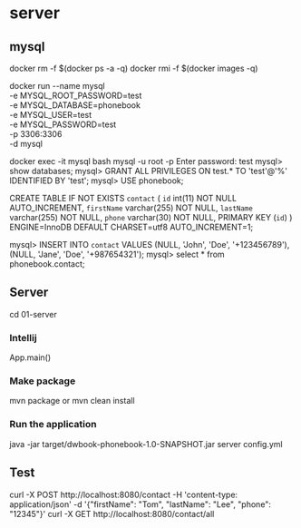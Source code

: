 # server

## mysql

docker rm -f $(docker ps -a -q)
docker rmi -f $(docker images -q)

docker run --name mysql \
-e MYSQL_ROOT_PASSWORD=test \
-e MYSQL_DATABASE=phonebook \
-e MYSQL_USER=test \
-e MYSQL_PASSWORD=test \
-p 3306:3306 \
-d mysql

docker exec -it mysql bash
mysql -u root -p
Enter password: test
mysql> show databases;
mysql> GRANT ALL PRIVILEGES ON test.* TO 'test'@'%' IDENTIFIED BY 'test';
mysql> USE phonebook;

CREATE TABLE IF NOT EXISTS `contact` (
      `id` int(11) NOT NULL AUTO_INCREMENT,
      `firstName` varchar(255) NOT NULL,
      `lastName` varchar(255) NOT NULL,
      `phone` varchar(30) NOT NULL,
      PRIMARY KEY (`id`)
      ) 
      ENGINE=InnoDB 
      DEFAULT CHARSET=utf8 
      AUTO_INCREMENT=1;

mysql> INSERT INTO `contact` VALUES (NULL, 'John', 'Doe', '+123456789'), (NULL, 'Jane', 'Doe', '+987654321');
mysql> select * from phonebook.contact;

## Server

cd 01-server

### Intellij

App.main()

### Make package

mvn package or mvn clean install

### Run the application

java -jar target/dwbook-phonebook-1.0-SNAPSHOT.jar server config.yml

## Test

curl -X POST http://localhost:8080/contact -H 'content-type: application/json' -d '{"firstName": "Tom", "lastName": "Lee", "phone": "12345"}'
curl -X GET http://localhost:8080/contact/all

